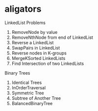 # aligators

LinkedList Problems
1. RemoveNode by value
2. RemoveNthNode from end of LinkedList
3. Reverse a LinkedList
4. SwapPairs in LinkedList
5. Reverse nodes in K-groups
6. MergeKSorted LinkedLists
7. Find Intersection of two LinkedLists

Binary Trees
1. Identical Trees
2. InOrderTraversal
3. Symmetric Tree
4. Subtree of Another Tree
5. BalancedBinaryTree

